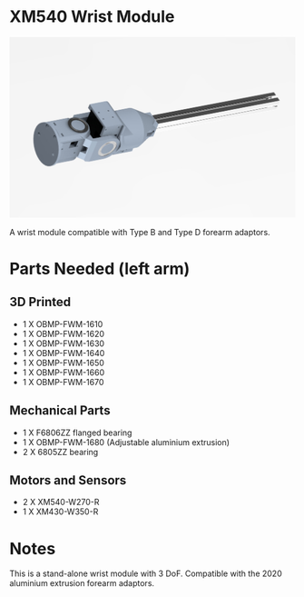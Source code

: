 # XM540 Wrist Module

<img src="https://raw.githubusercontent.com/newdexterity/Open-Biomanual-Manipulation-System/master/images/readme/obmp-fwm-1600.jpg" width="800">

A wrist module compatible with Type B and Type D forearm adaptors.

# Parts Needed (left arm)
## 3D Printed

* 1 X OBMP-FWM-1610
* 1 X OBMP-FWM-1620
* 1 X OBMP-FWM-1630
* 1 X OBMP-FWM-1640
* 1 X OBMP-FWM-1650
* 1 X OBMP-FWM-1660
* 1 X OBMP-FWM-1670

## Mechanical Parts

* 1 X F6806ZZ flanged bearing
* 1 X OBMP-FWM-1680 (Adjustable aluminium extrusion)
* 2 X 6805ZZ bearing

## Motors and Sensors

* 2 X XM540-W270-R
* 1 X XM430-W350-R
  
# Notes

This is a stand-alone wrist module with 3 DoF. Compatible with the 2020 aluminium extrusion forearm adaptors.
